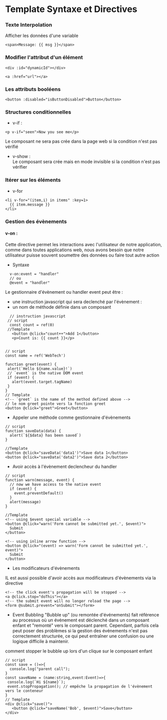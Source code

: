 # Template Syntaxe et Directives


### Texte Interpolation 

Afficher les données d'une variable

```
<span>Message: {{ msg }}</span>
```

### Modifier l'attribut d'un élément

```
<div :id="dynamicId"></div>
```

```
<a :href="url"></a>
```

### Les attributs booléens
```
<button :disabled="isButtonDisabled">Button</button>
```

### Structures conditionnelles
  * v-if : 
```
<p v-if="seen">Now you see me</p>
```
Le composant ne sera pas crée dans la page web si la condition n'est pas vérifié

 * v-show :  
Le composant sera crée mais en mode invisible si la condition n'est pas vérifier 


### Itérer sur les éléments 
 * v-for

```
<li v-for="(item,i) in items" :key=1>
  {{ item.message }}
</li>

```

### Gestion des évènements
  #### v-on :
Cette directive permet les interactions avec l'utilisateur de notre application, comme dans toutes applications web, nous avons besoin que notre utilisateur puisse souvent soumettre des données ou faire tout autre action

  * Syntaxe

  ```
    v-on:event = "handler"
    // ou
    @event = "handler"
  ```
 Le gestionnaire d'évènement ou handler event peut être :

  * une instruction javascript qui sera declenché par l'évènement  :
  * un nom de méthode définie dans un composant


```
  // instruction javascript
 // script
  const count = ref(0)
 //Template
   <button @click="count++">Add 1</button>
   <p>Count is: {{ count }}</p>

 ```
 ```

// script
const name = ref('WebTech')

function greet(event) {
  alert(`Hello ${name.value}!`)
  // `event` is the native DOM event
  if (event) {
    alert(event.target.tagName)
  }
}
// Template
<!-- `greet` is the name of the method defined above -->
// le nom greet pointe vers la fonction greet
<button @click="greet">Greet</button>
```
* Appeler une méthode comme gestionnaire d'évènements
```
// script
function saveData(data) {
  alert(`${$data} has been saved`)
}

//Template
<button @click="saveData('data1')">Save data 1</button>
<button @click="saveData('data2')">Save data 2</button>

```

* Avoir accès à l'évènement declencheur du handler
```
// script
function warn(message, event) {
  // now we have access to the native event
  if (event) {
    event.preventDefault()
  }
  alert(message)
}

//Template
<!-- using $event special variable -->
<button @click="warn('Form cannot be submitted yet.', $event)">
  Submit
</button>

<!-- using inline arrow function -->
<button @click="(event) => warn('Form cannot be submitted yet.', event)">
  Submit
</button>

```

* Les modificateurs d'évènements 

IL est aussi possible d'avoir accès aux modificateurs d'évènements via la directive
```
<!-- the click event's propagation will be stopped -->
<a @click.stop="doThis"></a>
<!-- the submit event will no longer reload the page -->
<form @submit.prevent="onSubmit"></form>

```


* Event Bubbling
"Bubble up" (ou remontée d'événements) fait référence au processus où un événement est déclenché dans un composant enfant et "remonté" vers le composant parent. Cependant, parfois cela peut poser des problèmes si la gestion des événements n'est pas correctement structurée, ce qui peut entraîner une confusion ou une logique difficile à maintenir.

comment stopper le bubble up lors d'un clique sur le composant enfant

```
// script
const save = ()=>{
  console.log("parent call");
}
const saveName = (name:string,event:Event)=>{
 console.log(`Hi ${name}`);
 event.stopPropagation(); // empêche la propagation de l'évènement vers le conteneur
}
// Template
<div @click="save()">
   <button @click="saveName('Bob', $event)">Save</button>
</div>
```
  